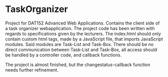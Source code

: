 # TaskOrganizer

Project for DAT152 Advanced Web Applications.
Contains the client side of a task organizer webapplication. The project code has been written with regards to specifications given by the lecturers.
The index.html should only contain custom html tags, made by a JavaScript file, that imports JavaScript modules. Said modules are Task-List and Task-Box.
There should be no direct communication between Task-List and Task-Box, all access should be handled by a controller code, and callback functions.

The project is almost finished, but the changestatus-callback function needs further refinement.
